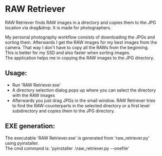 # RAW Retriever

RAW Retriever finds RAW images in a directory and copies them to the JPG location via drag&drop. It is made for photographers.

My personal photography workflow consists of downloading the JPGs and sorting them.
Afterwards I get the RAW images for my best images from the camera. That way I don't have to copy all the RAWs from the beginning.
This is better for my SSD and also faster when sorting images.\
The application helps me in copying the RAW images to the JPG directory.

## Usage:
- Run 'RAW Retriever.exe'
- A directory selection dialog pops up where you can select the directory with the RAW images
- Afterwards you just drag JPGs in the small window.
RAW Retriever tries to find the RAW-counterparts in the selected directory or a first level subdirectory and copies them to the JPG directory.

## EXE generation:
The executable 'RAW Retriever.exe' is generated from 'raw_retriever.py' using pyinstaller. \
The cmd command is: 'pyinstaller .\raw_retriever.py --onefile'